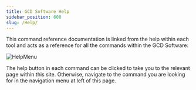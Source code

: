 ```yaml
---
title: GCD Software Help
sidebar_position: 600
slug: /Help/
---
```


This command reference documentation is linked from the help within each tool and acts as a reference for all the commands within the GCD Software:

![HelpMenu](/img/CommandRefs/04_Help/addin-help-menu.png)

The help button in each command can be clicked to take you to the relevant page within this site. Otherwise, navigate to the command you are looking for in the navigation menu at left of this page.
